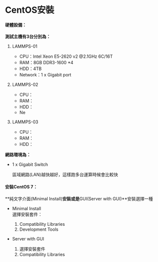 # CentOS安裝

#### 硬體設備：

**測試主機有3台分別為：**

1. LAMMPS-01

   * CPU：Intel Xeon E5-2620 v2 @2.1GHz 6C/16T
   * RAM：8GB DDR3-1600 \*4
   * HDD：4TB
   * Network：1 x Gigabit port

2. LAMMPS-02

   * CPU：
   * RAM：
   * HDD：
   * Ne

3. LAMMPS-03

   * CPU：
   * RAM：
   * HDD：

**網路環境為：**

* 1 x Gigabit Switch 

  區域網路\(LAN\)越快越好，這樣跑多台運算時候會比較快

#### 安裝CentOS 7：

**純文字介面\(Minimal Install\)**安裝或是**GUI\(Server with GUI\)**安裝選擇一種

* Minimal Install  
     選擇安裝套件：  
  1. Compatibility Libraries  
  2. Development Tools

* Server with GUI  
  1. 選擇安裝套件  
  2. Compatibility Libraries



